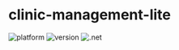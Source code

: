 # clinic-management-lite
![platform](https://img.shields.io/badge/platform-win--32%20win--64-lightgrey.svg) ![version](https://img.shields.io/badge/version-0.0.2-orange.svg) ![.net](https://img.shields.io/badge/.NET-4.5.2-blue.svg)
